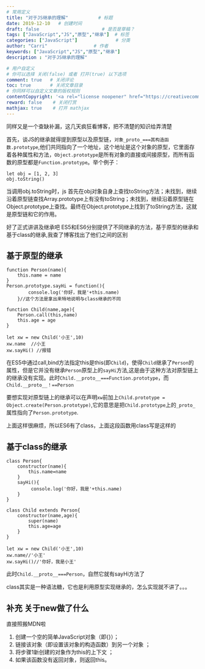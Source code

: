 ```yaml
---
# 常用定义
title: "对于JS继承的理解"           # 标题
date: 2019-12-10   # 创建时间
draft: false                       # 是否是草稿？
tags: ["JavaScript","JS","原型","继承"]  # 标签
categories: ["JavaScript"]              # 分类
author: "Carri"                 # 作者
keywords: ["JavaScript","JS","原型","继承"]
description : "对于JS继承的理解"  

# 用户自定义
# 你可以选择 关闭(false) 或者 打开(true) 以下选项
comment: true   # 关闭评论
toc: true       # 关闭文章目录
# 你同样可以自定义文章的版权规则
contentCopyright: '<a rel="license noopener" href="https://creativecommons.org/licenses/by-nc-nd/4.0/" target="_blank">CC BY-NC-ND 4.0</a>'
reward: false	 # 关闭打赏
mathjax: true    # 打开 mathjax
---
```

同样又是一个查缺补漏，这几天疯狂看博客，把不清楚的知识给弄清楚

首先，谈JS的继承就得提到原型以及原型链，`对象_proto_===其构造函数.prototype`,他们共同指向了一个地址，这个地址是这个对象的原型，它里面存着各种属性和方法，`Object.prototype`是所有对象的直接或间接原型，而所有函数的原型都是`Function.prototype`。举个例子：
```
let obj = [1, 2, 3]
obj.toString()
```
当调用obj.toString时，js 首先在obj对象自身上查找toString方法；未找到，继续沿着原型链查找Array.prototype上有没有toString；未找到，继续沿着原型链在Object.prototype上查找。最终在Object.prototype上找到了toString方法，这就是原型链和它的作用。

好了正式讲讲及继承吧
ES5和ES6分别提供了不同继承的方法，基于原型的继承和基于class的继承,我查了博客找出了他们之间的区别
## 基于原型的继承
```
function Person(name){
    this.name = name
}
Person.prototype.sayHi = function(){
        console.log('你好，我是'+this.name)
    }//这个方法是拿出来特地说明与class继承的不同

function Child(name,age){
    Person.call(this,name)
    this.age = age
}

let xw = new Child('小王',10)
xw.name  //小王
xw.sayHi() //报错
```

在ES5中通过call,bind方法指定this是this(即`Child`)，使得`Child`继承了`Person`的属性，但是它并没有继承`Person`原型上的`sayHi`方法,这是由于这种方法对原型链上的继承没有实现。此时`Child.__proto__===Function.prototype`，而`Child.__proto__！==Person`

要想实现对原型链上的继承可以在声明`xw`前加上`Child.prototype = Object.create(Person.prototype)`,它的意思是把`Child.prototype`上的`_proto_`属性指向了`Person.prototype`.


上面这样很麻烦，所以ES6有了class，上面这段函数用class写是这样的

## 基于class的继承
```
class Person{
    constructor(name){
        this.name=name
    }
    sayHi(){
         console.log('你好，我是'+this.name)
    }
}

class Child extends Person{
    constructor(name,age){
        super(name)
        this.age=age
    }
}

let xw = new Child('小王',10)
xw.name//'小王'
xw.sayHi()//'你好，我是小王'
```

此时`Child.__proto__===Person`，自然它就有sayHi方法了

class其实是一种语法糖，它也是利用原型实现继承的，怎么实现就不讲了。。。

## 补充 关于new做了什么

直接照搬MDN啦

1. 创建一个空的简单JavaScript对象（即{}）；
2. 链接该对象（即设置该对象的构造函数）到另一个对象 ；
3. 将步骤1新创建的对象作为this的上下文 ；
4. 如果该函数没有返回对象，则返回this。

